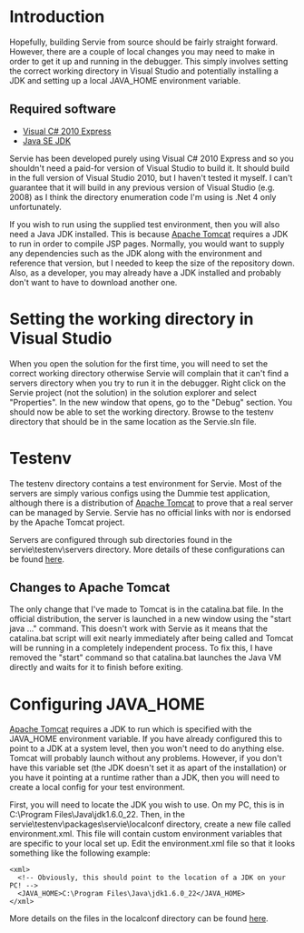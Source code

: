 

# Introduction #

Hopefully, building Servie from source should be fairly straight forward. However, there are a couple of local changes you may need to make in order to get it up and running in the debugger. This simply involves setting the correct working directory in Visual Studio and potentially installing a JDK and setting up a local JAVA\_HOME environment variable.

## Required software ##

  * [Visual C# 2010 Express](http://www.microsoft.com/express/Downloads/#2010-Visual-CS)
  * [Java SE JDK](http://www.oracle.com/technetwork/java/javase/downloads/index.html)

Servie has been developed purely using Visual C# 2010 Express and so you shouldn't need a paid-for version of Visual Studio to build it. It should build in the full version of Visual Studio 2010, but I haven't tested it myself. I can't guarantee that it will build in any previous version of Visual Studio (e.g. 2008) as I think the directory enumeration code I'm using is .Net 4 only unfortunately.

If you wish to run using the supplied test environment, then you will also need a Java JDK installed. This is because [Apache Tomcat](http://tomcat.apache.org/) requires a JDK to run in order to compile JSP pages. Normally, you would want to supply any dependencies such as the JDK along with the environment and reference that version, but I needed to keep the size of the repository down. Also, as a developer, you may already have a JDK installed and probably don't want to have to download another one.

# Setting the working directory in Visual Studio #

When you open the solution for the first time, you will need to set the correct working directory otherwise Servie will complain that it can't find a servers directory when you try to run it in the debugger. Right click on the Servie project (not the solution) in the solution explorer and select "Properties". In the new window that opens, go to the "Debug" section. You should now be able to set the working directory. Browse to the testenv directory that should be in the same location as the Servie.sln file.

# Testenv #

The testenv directory contains a test environment for Servie. Most of the servers are simply various configs using the Dummie test application, although there is a distribution of [Apache Tomcat](http://tomcat.apache.org/) to prove that a real server can be managed by Servie. Servie has no official links with nor is endorsed by the Apache Tomcat project.

Servers are configured through sub directories found in the servie\testenv\servers directory. More details of these configurations can be found [here](http://servie.googlecode.com/hg/testenv/servers/readme.txt).

## Changes to Apache Tomcat ##

The only change that I've made to Tomcat is in the catalina.bat file. In the official distribution, the server is launched in a new window using the "start java ..." command. This doesn't work with Servie as it means that the catalina.bat script will exit nearly immediately after being called and Tomcat will be running in a completely independent process. To fix this, I have removed the "start" command so that catalina.bat launches the Java VM directly and waits for it to finish before exiting.

# Configuring JAVA\_HOME #

[Apache Tomcat](http://tomcat.apache.org/) requires a JDK to run which is specified with the JAVA\_HOME environment variable. If you have already configured this to point to a JDK at a system level, then you won't need to do anything else. Tomcat will probably launch without any problems. However, if you don't have this variable set (the JDK doesn't set it as apart of the installation) or you have it pointing at a runtime rather than a JDK, then you will need to create a local config for your test environment.

First, you will need to locate the JDK you wish to use. On my PC, this is in C:\Program Files\Java\jdk1.6.0\_22. Then, in the servie\testenv\packages\servie\localconf directory, create a new file called environment.xml. This file will contain custom environment variables that are specific to your local set up. Edit the environment.xml file so that it looks something like the following example:

```
<xml>
  <!-- Obviously, this should point to the location of a JDK on your PC! -->
  <JAVA_HOME>C:\Program Files\Java\jdk1.6.0_22</JAVA_HOME>
</xml>
```

More details on the files in the localconf directory can be found [here](http://servie.googlecode.com/hg/testenv/packages/servie/localconf/readme.txt).